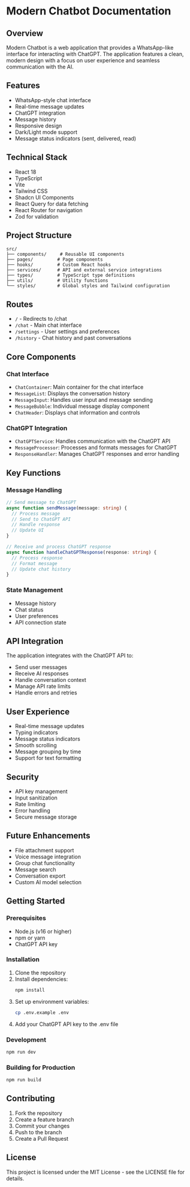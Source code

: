 # Modern Chatbot Documentation

## Overview

Modern Chatbot is a web application that provides a WhatsApp-like interface for interacting with ChatGPT. The application features a clean, modern design with a focus on user experience and seamless communication with the AI.

## Features

- WhatsApp-style chat interface
- Real-time message updates
- ChatGPT integration
- Message history
- Responsive design
- Dark/Light mode support
- Message status indicators (sent, delivered, read)

## Technical Stack

- React 18
- TypeScript
- Vite
- Tailwind CSS
- Shadcn UI Components
- React Query for data fetching
- React Router for navigation
- Zod for validation

## Project Structure

```
src/
├── components/     # Reusable UI components
├── pages/         # Page components
├── hooks/         # Custom React hooks
├── services/      # API and external service integrations
├── types/         # TypeScript type definitions
├── utils/         # Utility functions
└── styles/        # Global styles and Tailwind configuration
```

## Routes

- `/` - Redirects to /chat
- `/chat` - Main chat interface
- `/settings` - User settings and preferences
- `/history` - Chat history and past conversations

## Core Components

### Chat Interface

- `ChatContainer`: Main container for the chat interface
- `MessageList`: Displays the conversation history
- `MessageInput`: Handles user input and message sending
- `MessageBubble`: Individual message display component
- `ChatHeader`: Displays chat information and controls

### ChatGPT Integration

- `ChatGPTService`: Handles communication with the ChatGPT API
- `MessageProcessor`: Processes and formats messages for ChatGPT
- `ResponseHandler`: Manages ChatGPT responses and error handling

## Key Functions

### Message Handling

```typescript
// Send message to ChatGPT
async function sendMessage(message: string) {
  // Process message
  // Send to ChatGPT API
  // Handle response
  // Update UI
}

// Receive and process ChatGPT response
async function handleChatGPTResponse(response: string) {
  // Process response
  // Format message
  // Update chat history
}
```

### State Management

- Message history
- Chat status
- User preferences
- API connection state

## API Integration

The application integrates with the ChatGPT API to:

- Send user messages
- Receive AI responses
- Handle conversation context
- Manage API rate limits
- Handle errors and retries

## User Experience

- Real-time message updates
- Typing indicators
- Message status indicators
- Smooth scrolling
- Message grouping by time
- Support for text formatting

## Security

- API key management
- Input sanitization
- Rate limiting
- Error handling
- Secure message storage

## Future Enhancements

- File attachment support
- Voice message integration
- Group chat functionality
- Message search
- Conversation export
- Custom AI model selection

## Getting Started

### Prerequisites

- Node.js (v16 or higher)
- npm or yarn
- ChatGPT API key

### Installation

1. Clone the repository
2. Install dependencies:
   ```bash
   npm install
   ```
3. Set up environment variables:
   ```bash
   cp .env.example .env
   ```
4. Add your ChatGPT API key to the .env file

### Development

```bash
npm run dev
```

### Building for Production

```bash
npm run build
```

## Contributing

1. Fork the repository
2. Create a feature branch
3. Commit your changes
4. Push to the branch
5. Create a Pull Request

## License

This project is licensed under the MIT License - see the LICENSE file for details.
